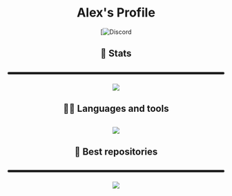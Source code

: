 <h1 align="center">Alex's Profile</h1>

<div align="center">




[![Discord](https://discordapp.com/users/266989049665945600)

<h2>📕 Stats<h2>

<hr style="height:5px; border: 1px solid #ccc; border-radius: 20px;">

![](https://github-readme-stats.vercel.app/api?username=iSAlexHere&show_icons=true)


<h2>🧑‍💻 Languages and tools<h2>


[![](https://github-readme-stats.vercel.app/api/top-langs/?username=iSAlexHere&layout=compact)](https://github.com/anuraghazra/github-readme-stats)

<h2>🧠 Best repositories<h2>

<hr style="height:5px; border: 1px solid #ccc; border-radius: 20px;">

[![](https://github-readme-stats.vercel.app/api/pin/?username=iSAlexHere&repo=Kl_HudV2)](https://github.com/iSAlexHere/Poner-Ped)

<div>
